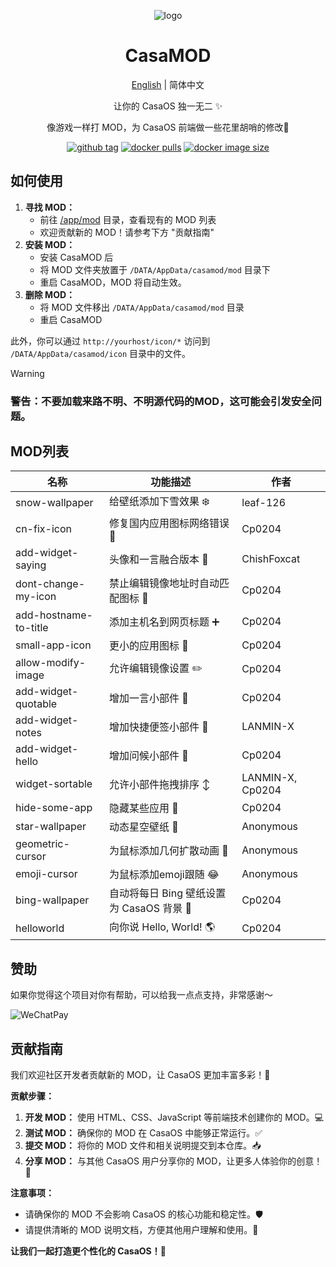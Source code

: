 <div align="center">

![logo](img/icon.png)

# CasaMOD

[English](/README.md) | 简体中文

让你的 CasaOS 独一无二 ✨

像游戏一样打 MOD，为 CasaOS 前端做一些花里胡哨的修改🎨


[![github tag][gitHub-tag-image]][github-url] [![docker pulls][docker-pulls-image]][docker-url] [![docker image size][docker-image-size-image]][docker-url]

[gitHub-tag-image]: https://img.shields.io/github/v/tag/Cp0204/casamod
[docker-pulls-image]: https://img.shields.io/docker/pulls/cp0204/casamod
[docker-image-size-image]: https://img.shields.io/docker/image-size/cp0204/casamod
[github-url]: https://github.com/Cp0204/casamod
[docker-url]: https://hub.docker.com/r/cp0204/casamod

</div>

## 如何使用

1. **寻找 MOD：**
    *   前往 [/app/mod](/app/mod) 目录，查看现有的 MOD 列表
    *   欢迎贡献新的 MOD！请参考下方 "贡献指南"
2. **安装 MOD：**
    *   安装 CasaMOD 后
    *   将 MOD 文件夹放置于 `/DATA/AppData/casamod/mod` 目录下
    *   重启 CasaMOD，MOD 将自动生效。
3. **删除 MOD：**
    *   将 MOD 文件移出 `/DATA/AppData/casamod/mod` 目录
    *   重启 CasaMOD

此外，你可以通过 `http://yourhost/icon/*` 访问到 `/DATA/AppData/casamod/icon` 目录中的文件。

> [!WARNING]
> ### 警告：不要加载来路不明、不明源代码的MOD，这可能会引发**安全**问题。
## MOD列表

| 名称 | 功能描述 | 作者 |
| --- | -------- | ---- |
| snow-wallpaper | 给壁纸添加下雪效果 ❄️ | leaf-126 |
| cn-fix-icon | 修复国内应用图标网络错误 🎨 | Cp0204 |
| add-widget-saying | 头像和一言融合版本 👋 | ChishFoxcat |
| dont-change-my-icon | 禁止编辑镜像地址时自动匹配图标 🚫 | Cp0204 |
| add-hostname-to-title | 添加主机名到网页标题 ➕ | Cp0204 |
| small-app-icon | 更小的应用图标 🤏 | Cp0204 |
| allow-modify-image | 允许编辑镜像设置 ✏️ | Cp0204 |
| add-widget-quotable | 增加一言小部件 💬 | Cp0204 |
| add-widget-notes | 增加快捷便签小部件 📝 | LANMIN-X |
| add-widget-hello | 增加问候小部件 👋 | Cp0204 |
| widget-sortable | 允许小部件拖拽排序 ↕️ | LANMIN-X, Cp0204 |
| hide-some-app | 隐藏某些应用 🙈 | Cp0204 |
| star-wallpaper | 动态星空壁纸 🌌 | Anonymous |
| geometric-cursor | 为鼠标添加几何扩散动画 💠 | Anonymous |
| emoji-cursor | 为鼠标添加emoji跟随 😂 | Anonymous |
| bing-wallpaper | 自动将每日 Bing 壁纸设置为 CasaOS 背景 🌇  | Cp0204 |
| helloworld    | 向你说 Hello, World! 🌎 | Cp0204 |

## 赞助

如果你觉得这个项目对你有帮助，可以给我一点点支持，非常感谢～

![WeChatPay](https://cdn.jsdelivr.net/gh/Cp0204/Cp0204@main/img/wechat_pay_qrcode.png)

## 贡献指南

我们欢迎社区开发者贡献新的 MOD，让 CasaOS 更加丰富多彩！💖

**贡献步骤：**

1. **开发 MOD：** 使用 HTML、CSS、JavaScript 等前端技术创建你的 MOD。💻
2. **测试 MOD：** 确保你的 MOD 在 CasaOS 中能够正常运行。✅
3. **提交 MOD：** 将你的 MOD 文件和相关说明提交到本仓库。📥
4. **分享 MOD：**  与其他 CasaOS 用户分享你的 MOD，让更多人体验你的创意！🎉

**注意事项：**

*   请确保你的 MOD 不会影响 CasaOS 的核心功能和稳定性。🛡️
*   请提供清晰的 MOD 说明文档，方便其他用户理解和使用。📖

**让我们一起打造更个性化的 CasaOS！🚀**


